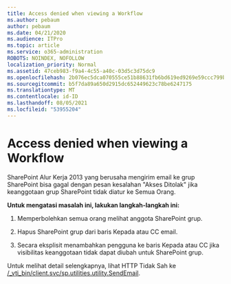 ```yaml
---
title: Access denied when viewing a Workflow
ms.author: pebaum
author: pebaum
ms.date: 04/21/2020
ms.audience: ITPro
ms.topic: article
ms.service: o365-administration
ROBOTS: NOINDEX, NOFOLLOW
localization_priority: Normal
ms.assetid: 47ceb983-f9a4-4c55-a40c-03d5c3d75dc9
ms.openlocfilehash: 2b076ec5dca070555ce51b88631fb6bd619ed9269e59ccc799b23b8b95547c16
ms.sourcegitcommit: b5f7da89a650d2915dc652449623c78be6247175
ms.translationtype: MT
ms.contentlocale: id-ID
ms.lasthandoff: 08/05/2021
ms.locfileid: "53955204"
---
```

# <a name="access-denied-when-viewing-a-workflow"></a>Access denied when viewing a Workflow

SharePoint Alur Kerja 2013 yang berusaha mengirim email ke grup SharePoint bisa gagal dengan pesan kesalahan "Akses Ditolak" jika keanggotaan grup SharePoint tidak diatur ke Semua Orang.
  
 **Untuk mengatasi masalah ini, lakukan langkah-langkah ini:**
  
 1. Memperbolehkan semua orang melihat anggota SharePoint grup.
  
 2. Hapus SharePoint grup dari baris Kepada atau CC email.
  
 3. Secara eksplisit menambahkan pengguna ke baris Kepada atau CC jika visibilitas keanggotaan tidak dapat diubah untuk SharePoint grup.
  
Untuk melihat detail selengkapnya, lihat HTTP Tidak Sah ke [/_vti_bin/client.svc/sp.utilities.utility.SendEmail](https://go.microsoft.com/fwlink/?linkid=2044694&amp;clcid=0x409).
  